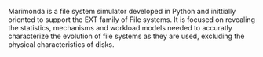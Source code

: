 Marimonda is a file system simulator developed in Python and inittially oriented to support the EXT family of File systems.  It is focused on revealing the statistics, mechanisms and workload models needed to accuratly characterize the evolution of file systems as they are used, excluding the physical characteristics of disks.